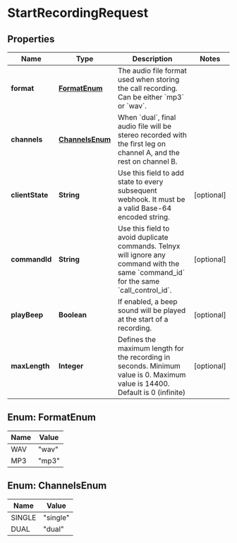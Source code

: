 

# StartRecordingRequest


## Properties

Name | Type | Description | Notes
------------ | ------------- | ------------- | -------------
**format** | [**FormatEnum**](#FormatEnum) | The audio file format used when storing the call recording. Can be either &#x60;mp3&#x60; or &#x60;wav&#x60;. | 
**channels** | [**ChannelsEnum**](#ChannelsEnum) | When &#x60;dual&#x60;, final audio file will be stereo recorded with the first leg on channel A, and the rest on channel B. | 
**clientState** | **String** | Use this field to add state to every subsequent webhook. It must be a valid Base-64 encoded string. |  [optional]
**commandId** | **String** | Use this field to avoid duplicate commands. Telnyx will ignore any command with the same &#x60;command_id&#x60; for the same &#x60;call_control_id&#x60;. |  [optional]
**playBeep** | **Boolean** | If enabled, a beep sound will be played at the start of a recording. |  [optional]
**maxLength** | **Integer** | Defines the maximum length for the recording in seconds. Minimum value is 0. Maximum value is 14400. Default is 0 (infinite) |  [optional]



## Enum: FormatEnum

Name | Value
---- | -----
WAV | &quot;wav&quot;
MP3 | &quot;mp3&quot;



## Enum: ChannelsEnum

Name | Value
---- | -----
SINGLE | &quot;single&quot;
DUAL | &quot;dual&quot;



